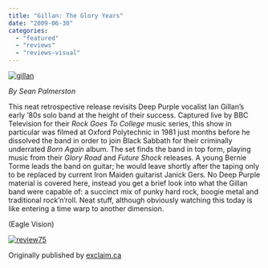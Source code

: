 ```yaml
---
title: "Gillan: The Glory Years"
date: "2009-06-30"
categories: 
  - "featured"
  - "reviews"
  - "reviews-visual"
---
```


[![gillan](http://www.hellbound.ca/wp-content/uploads/2009/06/gillan-196x300.jpg "gillan")](http://www.hellbound.ca/wp-content/uploads/2009/06/gillan.jpg)

_By Sean Palmerston_

This neat retrospective release revisits Deep Purple vocalist Ian Gillan’s early ’80s solo band at the height of their success. Captured live by BBC Television for their _Rock Goes To College_ music series, this show in particular was filmed at Oxford Polytechnic in 1981 just months before he dissolved the band in order to join Black Sabbath for their criminally underrated _Born Again_ album. The set finds the band in top form, playing music from their _Glory Road_ and _Future Shock_ releases. A young Bernie Torme leads the band on guitar; he would leave shortly after the taping only to be replaced by current Iron Maiden guitarist Janick Gers. No Deep Purple material is covered here, instead you get a brief look into what the Gillan band were capable of: a succinct mix of punky hard rock, boogie metal and traditional rock’n’roll. Neat stuff, although obviously watching this today is like entering a time warp to another dimension.

(Eagle Vision)

[![review75](http://www.hellbound.ca/wp-content/uploads/2009/06/review752.png "review75")](http://www.hellbound.ca/wp-content/uploads/2009/06/review752.png)

Originally published by [exclaim.ca](http://www.exclaim.ca)
